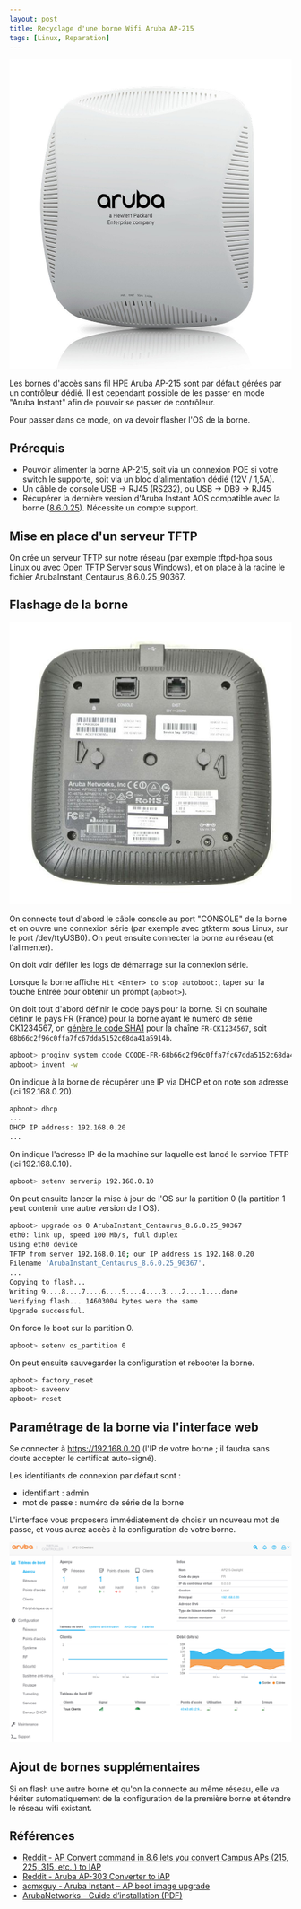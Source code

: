 ```yaml
---
layout: post
title: Recyclage d'une borne Wifi Aruba AP-215
tags: [Linux, Reparation]
---
```


![Aruba AP215](/images/aruba-ap215.jpg "Aruba AP215")

Les bornes d'accès sans fil HPE Aruba AP-215 sont par défaut gérées par un contrôleur dédié. Il est cependant possible de les passer en mode "Aruba Instant" afin de pouvoir se passer de contrôleur.

Pour passer dans ce mode, on va devoir flasher l'OS de la borne.

## Prérequis

- Pouvoir alimenter la borne AP-215, soit via un connexion POE si votre switch le supporte, soit via un bloc d'alimentation dédié (12V / 1,5A).
- Un câble de console USB -> RJ45 (RS232), ou USB -> DB9 -> RJ45
- Récupérer la dernière version d'Aruba Instant AOS compatible avec la borne ([8.6.0.25](https://networkingsupport.hpe.com/downloads/software/RmlsZTpmNDQwOThmYS00ZjY1LTExZWYtOTdlNC00MzQ0NTRhNTcxNDQ%3D)). Nécessite un compte support.

## Mise en place d'un serveur TFTP

On crée un serveur TFTP sur notre réseau (par exemple tftpd-hpa sous Linux ou avec Open TFTP Server sous Windows), et on place à la racine le fichier ArubaInstant_Centaurus_8.6.0.25_90367.

## Flashage de la borne

![Aruba AP215 Back](/images/aruba-ap215-back.jpg "Aruba AP215 Back")

On connecte tout d'abord le câble console au port "CONSOLE" de la borne et on ouvre une connexion série (par exemple avec gtkterm sous Linux, sur le port /dev/ttyUSB0). On peut ensuite connecter la borne au réseau (et l'alimenter).

On doit voir défiler les logs de démarrage sur la connexion série.

Lorsque la borne affiche `Hit <Enter> to stop autoboot:`, taper sur la touche Entrée pour obtenir un prompt (`apboot>`).

On doit tout d'abord définir le code pays pour la borne. Si on souhaite définir le pays FR (France) pour la borne ayant le numéro de série CK1234567, on [génère le code SHA1](http://www.sha1-online.com/) pour la chaîne `FR-CK1234567`, soit `68b66c2f96c0ffa7fc67dda5152c68da41a5914b`.

```bash
apboot> proginv system ccode CCODE-FR-68b66c2f96c0ffa7fc67dda5152c68da41a5914b
apboot> invent -w
```

On indique à la borne de récupérer une IP via DHCP et on note son adresse (ici 192.168.0.20).

```bash
apboot> dhcp
...
DHCP IP address: 192.168.0.20
...
```

On indique l'adresse IP de la machine sur laquelle est lancé le service TFTP (ici 192.168.0.10).

```bash
apboot> setenv serverip 192.168.0.10
```

On peut ensuite lancer la mise à jour de l'OS sur la partition 0 (la partition 1 peut contenir une autre version de l'OS).

```bash
apboot> upgrade os 0 ArubaInstant_Centaurus_8.6.0.25_90367
eth0: link up, speed 100 Mb/s, full duplex
Using eth0 device
TFTP from server 192.168.0.10; our IP address is 192.168.0.20
Filename 'ArubaInstant_Centaurus_8.6.0.25_90367'.
...
Copying to flash...
Writing 9....8....7....6....5....4....3....2....1....done
Verifying flash... 14603004 bytes were the same
Upgrade successful.
```

On force le boot sur la partition 0.

```bash
apboot> setenv os_partition 0
```

On peut ensuite sauvegarder la configuration et rebooter la borne.

```bash
apboot> factory_reset
apboot> saveenv
apboot> reset
```

## Paramétrage de la borne via l'interface web

Se connecter à https://192.168.0.20 (l'IP de votre borne ; il faudra sans doute accepter le certificat auto-signé).

Les identifiants de connexion par défaut sont :
* identifiant : admin
* mot de passe : numéro de série de la borne

L'interface vous proposera immédiatement de choisir un nouveau mot de passe, et vous aurez accès à la configuration de votre borne.

![Aruba AP215 web](/images/aruba-ap215-web.png "Aruba AP215 web")

## Ajout de bornes supplémentaires

Si on flash une autre borne et qu'on la connecte au même réseau, elle va hériter automatiquement de la configuration de la première borne et étendre le réseau wifi existant.

## Références

* [Reddit - AP Convert command in 8.6 lets you convert Campus APs (215, 225, 315, etc..) to IAP](https://www.reddit.com/r/ArubaNetworks/comments/grunb4/comment/g6p7z2j/)
* [Reddit - Aruba AP-303 Converter to iAP](https://www.reddit.com/r/ArubaNetworks/comments/ior7za/aruba_ap303_converter_to_iap/)
* [acmxguy - Aruba Instant – AP boot image upgrade](https://acmxguy.wordpress.com/2020/05/06/aruba-iap-ap-boot-image-upgrade/)
* [ArubaNetworks - Guide d’installation (PDF)](https://www.arubanetworks.com/techdocs/hardware/aps/ap210/ig/AP210%20Series%20IG%20Rev%2001_FR.pdf)
